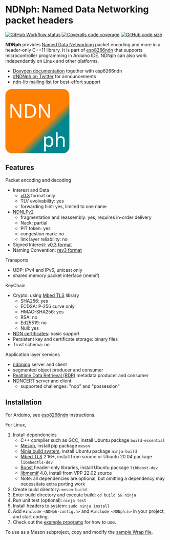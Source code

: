 # NDNph: Named Data Networking packet headers

[![GitHub Workflow status](https://img.shields.io/github/workflow/status/yoursunny/NDNph/build?style=flat)](https://github.com/yoursunny/NDNph/actions) [![Coveralls code coverage](https://img.shields.io/coveralls/github/yoursunny/NDNph?style=flat)](https://coveralls.io/github/yoursunny/NDNph) [![GitHub code size](https://img.shields.io/github/languages/code-size/yoursunny/NDNph?style=flat)](https://github.com/yoursunny/NDNph)

**NDNph** provides [Named Data Networking](https://named-data.net) packet encoding and more in a header-only C++11 library.
It is part of [esp8266ndn](https://github.com/yoursunny/esp8266ndn) that supports microcontroller programming in Arduino IDE.
NDNph can also work independently on Linux and other platforms.

* [Doxygen documentation](https://esp8266ndn.ndn.today) together with esp8266ndn
* [#NDNph on Twitter](https://twitter.com/hashtag/NDNph) for announcements
* [ndn-lib mailing list](https://www.lists.cs.ucla.edu/mailman/listinfo/ndn-lib) for best-effort support

![NDNph logo](docs/logo.svg)

## Features

Packet encoding and decoding

* Interest and Data
  * [v0.3](https://named-data.net/doc/NDN-packet-spec/0.3/) format only
  * TLV evolvability: yes
  * forwarding hint: yes, limited to one name
* [NDNLPv2](https://redmine.named-data.net/projects/nfd/wiki/NDNLPv2)
  * fragmentation and reassembly: yes, requires in-order delivery
  * Nack: partial
  * PIT token: yes
  * congestion mark: no
  * link layer reliability: no
* Signed Interest: [v0.3 format](https://named-data.net/doc/NDN-packet-spec/0.3/signed-interest.html)
* Naming Convention: [rev3 format](https://named-data.net/publications/techreports/ndn-tr-22-3-ndn-memo-naming-conventions/)

Transports

* UDP: IPv4 and IPv6, unicast only
* shared memory packet interface (memif)

KeyChain

* Crypto: using [Mbed TLS](https://github.com/ARMmbed/mbedtls) library
  * SHA256: yes
  * ECDSA: P-256 curve only
  * HMAC-SHA256: yes
  * RSA: no
  * Ed25519: no
  * Null: yes
* [NDN certificates](https://named-data.net/doc/ndn-cxx/0.8.0/specs/certificate.html): basic support
* Persistent key and certificate storage: binary files
* Trust schema: no

Application layer services

* [ndnping](https://github.com/named-data/ndn-tools/tree/master/tools/ping) server and client
* segmented object producer and consumer
* [Realtime Data Retrieval (RDR)](https://redmine.named-data.net/projects/ndn-tlv/wiki/RDR) metadata producer and consumer
* [NDNCERT](https://github.com/named-data/ndncert/wiki/NDNCERT-Protocol-0.3) server and client
  * supported challenges: "nop" and "possession"

## Installation

For Arduino, see [esp8266ndn](https://github.com/yoursunny/esp8266ndn) instructions.

For Linux,

1. Install dependencies
   * C++ compiler such as GCC, install Ubuntu package `build-essential`
   * [Meson](https://mesonbuild.com/), install pip package `meson`
   * [Ninja build system](https://ninja-build.org/), install Ubuntu package `ninja-build`
   * [Mbed TLS](https://github.com/ARMmbed/mbedtls) 2.16+, install from source or Ubuntu 20.04 package `libmbedtls-dev`
   * [Boost](https://www.boost.org/) header-only libraries, install Ubuntu package `libboost-dev`
   * [libmemif](https://s3-docs.fd.io/vpp/22.02/interfacing/libmemif/) 4.0, install from VPP 22.02 source
   * Note: all dependencies are optional, but omitting a dependency may necessitate extra porting work
2. Create build directory: `meson build`
3. Enter build directory and execute build: `cd build && ninja`
4. Run unit test (optional): `ninja test`
5. Install headers to system: `sudo ninja install`
6. Add `#include <NDNph-config.h>` and `#include <NDNph.h>` in your project, and start coding.
7. Check out the [example programs](programs/) for how to use.

To use as a Meson subproject, copy and modify the [sample Wrap file](docs/NDNph.wrap).
